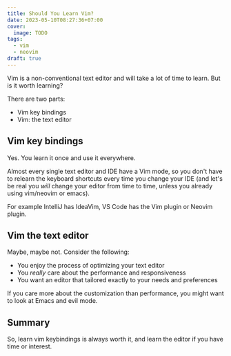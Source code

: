 ```yaml
---
title: Should You Learn Vim?
date: 2023-05-10T08:27:36+07:00
cover:
  image: TODO
tags:
  - vim
  - neovim
draft: true
---
```


Vim is a non-conventional text editor and will take a lot of time to learn.
But is it worth learning?

There are two parts:

- Vim key bindings
- Vim: the text editor

## Vim key bindings

Yes. You learn it once and use it everywhere.

Almost every single text editor and IDE have a Vim mode, so you don't have to relearn the keyboard shortcuts every time you change your IDE (and let's be real you *will* change your editor from time to time, unless you already using vim/neovim or emacs).

For example IntelliJ has IdeaVim, VS Code has the Vim plugin or Neovim plugin.

## Vim the text editor

Maybe, maybe not. Consider the following:

- You enjoy the process of optimizing your text editor
- You *really* care about the performance and responsiveness
- You want an editor that tailored exactly to your needs and preferences

If you care more about the customization than performance, you might want to look at Emacs and evil mode.

## Summary

So, learn vim keybindings is always worth it, and learn the editor if you have time or interest.
